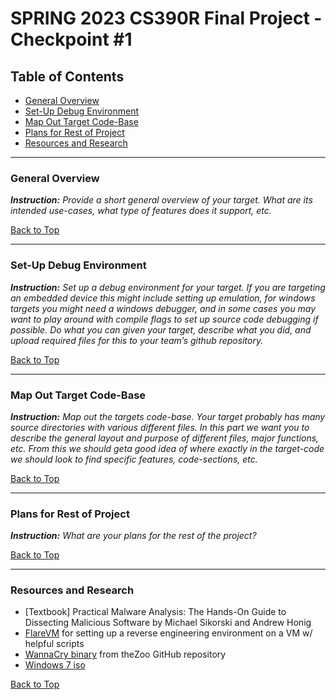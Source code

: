 # SPRING 2023 CS390R Final Project - Checkpoint #1

## Table of Contents
- [General Overview](https://github.com/jlcai/390r-final-project/blob/main/checkpoint2.md#general-overview)
- [Set-Up Debug Environment](https://github.com/jlcai/390r-final-project/blob/main/checkpoint2.md#set-up-debug-environment)
- [Map Out Target Code-Base](https://github.com/jlcai/390r-final-project/blob/main/checkpoint2.md#map-out-target-code-base)
- [Plans for Rest of Project](https://github.com/jlcai/390r-final-project/blob/main/checkpoint2.md#plans-for-rest-of-project)
- [Resources and Research](https://github.com/jlcai/390r-final-project/blob/main/checkpoint2.md#resources-and-research)

-----

### General Overview
_**Instruction:** Provide a short general overview of your target. What are its intended use-cases,
what type of features does it support, etc._

[Back to Top](https://github.com/jlcai/390r-final-project/blob/main/checkpoint2.md)

-----



### Set-Up Debug Environment
_**Instruction:** Set up a debug environment for your target. If you are targeting an embedded
device this might include setting up emulation, for windows targets you might need a
windows debugger, and in some cases you may want to play around with compile
flags to set up source code debugging if possible. Do what you can given your
target, describe what you did, and upload required files for this to your team’s github
repository._

[Back to Top](https://github.com/jlcai/390r-final-project/blob/main/checkpoint2.md)

-----

### Map Out Target Code-Base
_**Instruction:** Map out the targets code-base. Your target probably has many source directories
with various different files. In this part we want you to describe the general layout
and purpose of different files, major functions, etc. From this we should geta good
idea of where exactly in the target-code we should look to find specific features,
code-sections, etc._



[Back to Top](https://github.com/jlcai/390r-final-project/blob/main/checkpoint2.md)

-----

### Plans for Rest of Project
_**Instruction:** What are your plans for the rest of the project?_


[Back to Top](https://github.com/jlcai/390r-final-project/blob/main/checkpoint2.md)

-----

### Resources and Research
- [Textbook] Practical Malware Analysis: The Hands-On Guide to Dissecting Malicious Software by Michael Sikorski and Andrew Honig
- [FlareVM](https://github.com/mandiant/flare-vm) for setting up a reverse engineering environment on a VM w/ helpful scripts
- [WannaCry binary](https://github.com/ytisf/theZoo/tree/master/malware/Binaries/Ransomware.WannaCry) from theZoo GitHub repository
- [Windows 7 iso](https://www.softlay.com/downloads/windows-7-ultimate)

[Back to Top](https://github.com/jlcai/390r-final-project/blob/main/checkpoint2.md)
